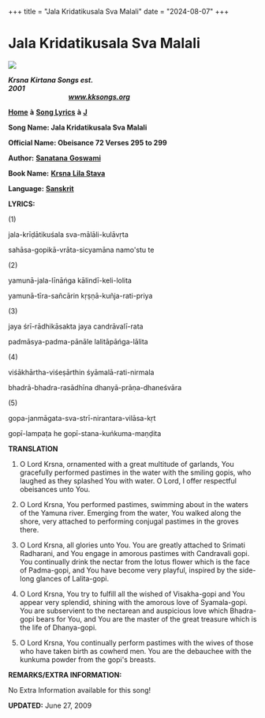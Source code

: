 +++
title = "Jala Kridatikusala Sva Malali"
date = "2024-08-07"
+++

# Jala Kridatikusala Sva Malali
**[![](http://kksongs.org/image_files/image002.jpg)](http://kksongs.org/)**

**_Krsna_** **_Kirtana Songs est. 2001_**                                                                                                                                                      **_www.kksongs.org_**

**[Home](http://kksongs.org/)** **à** **[Song Lyrics](http://kksongs.org/lyrics.html)** **à** **[J](http://kksongs.org/songs/song_j.html)**

**Song Name: Jala Kridatikusala Sva Malali**

**Official Name: Obeisance 72 Verses 295 to 299**

**Author:** [**Sanatana** **Goswami**](http://kksongs.org/authors/list/sanatana_g.html)

**Book Name:** [**Krsna** **Lila Stava**](http://kksongs.org/authors/krsnalilastava.html)

**Language:** [**Sanskrit**](http://kksongs.org/language/list/sanskrit.html)

**LYRICS:**

(1)

jala\-krīḍātikuśala sva\-mālāli\-kulāvṛta

sahāsa\-gopikā\-vrāta\-sicyamāna namo'stu te

(2)

yamunā\-jala\-līnāńga kālindī\-keli\-lolita

yamunā\-tīra\-sañcārin kṛṣṇā-kuñja\-rati\-priya

(3)

jaya śrī\-rādhikāsakta jaya candrāvalī\-rata

padmāsya\-padma\-pānāle lalitāpāńga\-lālita

(4)

viśākhārtha\-viśeṣārthin śyāmalā\-rati\-nirmala

bhadrā\-bhadra\-rasādhīna dhanyā\-prāṇa-dhaneśvāra

(5)

gopa\-janmāgata\-sva\-strī\-nirantara\-vilāsa\-kṛt

gopī\-lampaṭa he gopī\-stana\-kuńkuma\-maṇḍita

**TRANSLATION**

1) O Lord Krsna, ornamented with a great multitude of garlands, You gracefully performed pastimes in the water with the smiling gopis, who laughed as they splashed You with water. O Lord, I offer respectful obeisances unto You.

2) O Lord Krsna, You performed pastimes, swimming about in the waters of the Yamuna river. Emerging from the water, You walked along the shore, very attached to performing conjugal pastimes in the groves there.

3) O Lord Krsna, all glories unto You. You are greatly attached to Srimati Radharani, and You engage in amorous pastimes with Candravali gopi. You continually drink the nectar from the lotus flower which is the face of Padma-gopi, and You have become very playful, inspired by the side-long glances of Lalita-gopi.

4) O Lord Krsna, You try to fulfill all the wished of Visakha-gopi and You appear very splendid, shining with the amorous love of Syamala-gopi. You are subservient to the nectarean and auspicious love which Bhadra-gopi bears for You, and You are the master of the great treasure which is the life of Dhanya-gopi.

5) O Lord Krsna, You continually perform pastimes with the wives of those who have taken birth as cowherd men. You are the debauchee with the kunkuma powder from the gopi's breasts.

**REMARKS/EXTRA INFORMATION:**

No Extra Information available for this song!

**UPDATED:** June 27, 2009